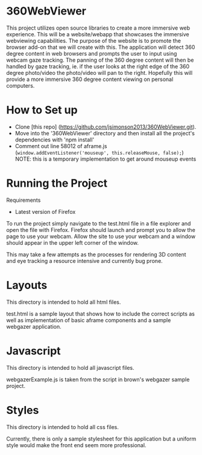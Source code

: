 # 360WebViewer
This project utilizes open source libraries to create a more immersive web experience. This will be a website/webapp that showcases the immersive webviewing capabilities. The purpose of the website is to promote the browser add-on that we will create with this. The application will detect 360 degree content in web browsers and prompts the user to input using webcam gaze tracking. The panning of the 360 degree content will then be handled by gaze tracking, ie. if the user looks at the right edge of the 360 degree photo/video the photo/video will pan to the right. Hopefully this will provide a more immersive 360 degree content viewing on personal computers. 

# How to Set up

* Clone [this repo] (https://github.com/jsimonson2013/360WebViewer.git).
* Move into the '360WebViewer' directory and then install all the project's dependencies with 'npm install'
* Comment out line 58012 of aframe.js (`window.addEventListener('mouseup', this.releaseMouse, false);`) NOTE: this is a temporary implementation to get around mouseup events

# Running the Project
Requirements

* Latest version of Firefox

To run the project simply navigate to the test.html file in a file explorer and
open the file with Firefox. Firefox should launch and prompt you to allow the
page to use your webcam. Allow the site to use your webcam and a window should
appear in the upper left corner of the window.

This may take a few attempts as the processes for rendering 3D content and eye
tracking a resource intensive and currently bug prone. 

# Layouts
This directory is intended to hold all html files.

test.html is a sample layout that shows how to include the correct scripts as
well as implementation of basic aframe components and a sample webgazer
application.

# Javascript
This directory is intended to hold all javascript files.

webgazerExample.js is taken from the script in brown's webgazer sample project.

# Styles
This directory is intended to hold all css files.

Currently, there is only a sample stylesheet for this application but a uniform
style would make the front end seem more professional.



